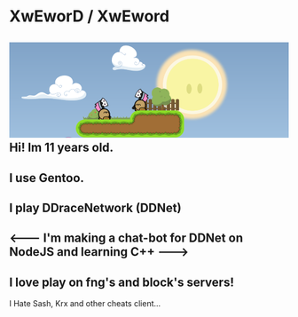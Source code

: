 # XwEworD / XwEword

![ddnet](https://github.com/XwEworD/XwEworD/blob/main/ddnet.png)
Hi! Im 11 years old.
---
I use Gentoo.
---
I play DDraceNetwork (DDNet)
---
<---
I'm making a chat-bot for DDNet on NodeJS and learning C++
--->
---
I love play on fng's and block's servers!
---
I Hate Sash, Krx and other cheats client...
